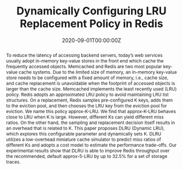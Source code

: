 ---
title: 'Dynamically Configuring LRU Replacement Policy in Redis'

# Authors
authors:
  - Yuchen Wang
  - Junyao Yang
  - Zhenlin Wang

date: '2020-09-01T00:00:00Z'
doi: ''

# Schedule page publish date (NOT publication's date).
publishDate: '2020-09-01T00:00:00Z'

# Publication type.
publication_types: ['paper-conference']

# Publication name and optional abbreviated publication name.
publication: In *The International Symposium on Memory Systems (MemSys)*
publication_short: In *MemSys 20*

abstract: 'To reduce the latency of accessing backend servers, today’s web services usually adopt in-memory key-value stores in the front end which cache the frequently accessed objects. Memcached and Redis are two most popular key-value cache systems. Due to the limited size of memory, an in-memory key-value store needs to be configured with a fixed amount of memory, i.e., cache size, and cache replacement is unavoidable when the footprint of accessed objects is larger than the cache size. Memcached implements the least recently used (LRU) policy. Redis adopts an approximated LRU policy to avoid maintaining LRU list structures. On a replacement, Redis samples pre-configured K keys, adds them to the eviction pool, and then chooses the LRU key from the eviction pool for eviction. We name this policy approx-K-LRU. We find that approx-K-LRU behaves close to LRU when K is large. However, different Ks can yield different miss ratios. On the other hand, the sampling and replacement decision itself results in an overhead that is related to K. This paper proposes DLRU (Dynamic LRU), which explores this configurable parameter and dynamically sets K. DLRU utilizes a low-overhead miniature cache simulator to predict miss ratios of different Ks and adopts a cost model to estimate the performance trade-offs. Our experimental results show that DLRU is able to improve Redis throughput over the recommended, default approx-5-LRU by up to 32.5% for a set of storage traces.'

# Summary. An optional shortened abstract.
summary: ''

tags: []

# Display this page in the Featured widget?
featured: false

url_pdf: 'https://dl.acm.org/doi/pdf/10.1145/3422575.3422799'
url_code: ''
url_dataset: ''
url_poster: ''
url_project: ''
url_slides: ''
url_source: ''
url_video: ''

--- 